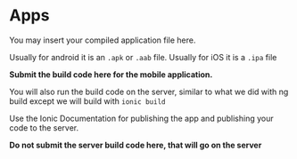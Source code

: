 # Apps

You may insert your compiled application file here.

Usually for android it is an `.apk` or `.aab` file.
Usually for iOS it is a `.ipa` file

**Submit the build code here for the mobile application.**

You will also run the build code on the server, similar to what we did with ng build except we will build with `ionic build`

Use the Ionic Documentation for publishing the app and publishing your code to the server.

**Do not submit the server build code here, that will go on the server**
